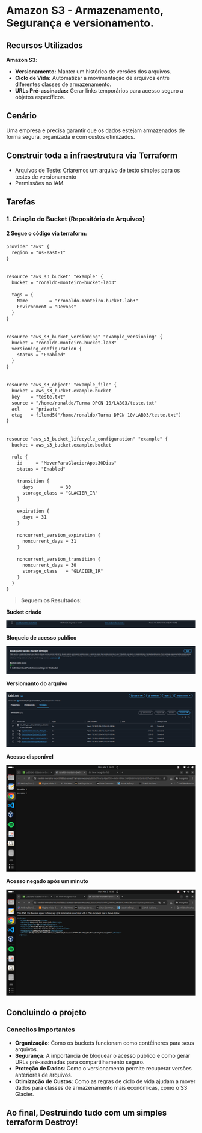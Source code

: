 # Amazon S3 - Armazenamento, Segurança e versionamento.

## Recursos Utilizados

 **Amazon S3**:
- **Versionamento:** Manter um histórico de versões dos arquivos.
- **Ciclo de Vida:** Automatizar a movimentação de arquivos entre diferentes classes de armazenamento.
- **URLs Pré-assinadas:** Gerar links temporários para acesso seguro a objetos específicos.

## Cenário
Uma empresa e precisa garantir que os dados estejam armazenados de forma segura, organizada e com custos otimizados.

## Construir toda a infraestrutura via Terraform

- Arquivos de Teste: Criaremos um arquivo de texto simples para os testes de versionamento
- Permissões no IAM.

## Tarefas
### 1. Criação do Bucket (Repositório de Arquivos)

#### 2 Segue o código via terraform:

```hcl 
provider "aws" {
  region = "us-east-1"
}


resource "aws_s3_bucket" "example" {
  bucket = "ronaldo-monteiro-bucket-lab3"

  tags = {
    Name        = "rronaldo-monteiro-bucket-lab3"
    Environment = "Devops"
  }
}


resource "aws_s3_bucket_versioning" "example_versioning" {
  bucket = "ronaldo-monteiro-bucket-lab3"
  versioning_configuration {
    status = "Enabled" 
  }
}


resource "aws_s3_object" "example_file" {
  bucket = aws_s3_bucket.example.bucket                           
  key    = "teste.txt"                                            
  source = "/home/ronaldo/Turma DPCN 10/LAB03/teste.txt"          
  acl    = "private"                                              
  etag   = filemd5("/home/ronaldo/Turma DPCN 10/LAB03/teste.txt") 
}


resource "aws_s3_bucket_lifecycle_configuration" "example" {
  bucket = aws_s3_bucket.example.bucket 

  rule {
    id     = "MoverParaGlacierApos30Dias"
    status = "Enabled"

    transition {
      days          = 30
      storage_class = "GLACIER_IR" 
    }

    expiration {
      days = 31
    }

    noncurrent_version_expiration {
      noncurrent_days = 31
    }

    noncurrent_version_transition {
      noncurrent_days = 30
      storage_class   = "GLACIER_IR"
    }
  }
}
```



> **Seguem os Resultados:** 

**Bucket criado**

<p align="center">
  <img src="instancia.png" alt="Segundo Exemplo do código!">
</p>


**Bloqueio de acesso publico** 

<p align="center">
  <img src="block-public-access.png" alt="Segundo Exemplo do código!">
</p>


**Versiomanto do arquivo** 

<p align="center">
  <img src="versionamento.png" alt="Segundo Exemplo do código!">
</p>


**Acesso disponível** 

<p align="center">
  <img src="acessodisponivel.png" alt="Segundo Exemplo do código!">
</p>


**Acesso negado após um minuto** 

<p align="center">
  <img src="acessonegado.png" alt="Segundo Exemplo do código!">
</p>


## Concluindo o projeto


 ### Conceitos Importantes

- **Organização**: Como os buckets funcionam como contêineres para seus arquivos.
- **Segurança**: A importância de bloquear o acesso público e como gerar URLs pré-assinadas para compartilhamento seguro.
- **Proteção de Dados**: Como o versionamento permite recuperar versões anteriores de arquivos.
- **Otimização de Custos**: Como as regras de ciclo de vida ajudam a mover dados para classes de armazenamento mais econômicas, como o S3 Glacier.

 ## Ao final, Destruindo tudo com um simples terraform Destroy!
